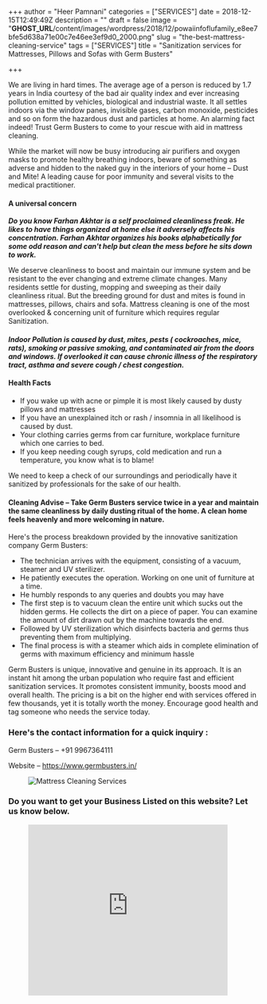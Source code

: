 +++
author = "Heer Pamnani"
categories = ["SERVICES"]
date = 2018-12-15T12:49:49Z
description = ""
draft = false
image = "__GHOST_URL__/content/images/wordpress/2018/12/powaiinfoflufamily_e8ee7bfe5d638a71e00c7e46ee3ef9d0_2000.png"
slug = "the-best-mattress-cleaning-service"
tags = ["SERVICES"]
title = "Sanitization services for Mattresses, Pillows and Sofas with Germ Busters"

+++


<p>We are living in hard times. The average age of a person is reduced by 1.7 years in India courtesy of the bad air quality index and ever increasing pollution emitted by vehicles, biological and industrial waste.  It all settles indoors via the window panes, invisible gases, carbon monoxide, pesticides and so on form the hazardous dust and particles at home. An alarming fact indeed! Trust Germ Busters to come to your rescue with aid in mattress cleaning. </p>
<p>While the market will now be busy introducing air purifiers and oxygen masks to promote healthy breathing indoors, beware of something as adverse and hidden to the naked guy in the interiors of your home &#8211; Dust and Mite! A leading cause for poor immunity and several visits to the medical practitioner. </p>
<h4>A universal concern </h4>
<p><strong><em>Do you know Farhan Akhtar is a self proclaimed cleanliness freak. He likes to have things organized at home else it adversely affects his concentration. Farhan Akhtar organizes his books alphabetically for some odd reason and can&#x27;t help but clean the mess before he sits down to work.  </em></strong></p>
<p>We deserve cleanliness to boost and maintain our immune system and be resistant to the ever changing and extreme climate changes. Many residents settle for dusting, mopping and sweeping as their daily cleanliness ritual. But the breeding ground for dust and mites is found in mattresses, pillows, chairs and sofa. Mattress cleaning is one of the most overlooked &amp; concerning unit of furniture which requires regular Sanitization.</p>
<h4><strong><em>Indoor Pollution is caused by dust, mites, pests ( cockroaches, mice, rats), smoking or passive smoking, and contaminated air from the doors and windows.  If overlooked it can cause chronic illness of the respiratory tract, asthma and severe cough / chest congestion. </em></strong></h4>
<h4>Health Facts </h4>
<ul>
<li>If you wake up with acne or pimple it is most likely caused by dusty pillows and mattresses </li>
<li>If you have an unexplained itch or rash / insomnia in all likelihood is caused by dust. </li>
<li>Your clothing carries germs from car furniture, workplace furniture which one carries to bed. </li>
<li>If you keep needing cough syrups, cold medication and run a temperature, you know what is to blame! </li>
</ul>
<p>We need to keep a check of our surroundings and periodically have it sanitized by professionals for the sake of our health. </p>
<h4>Cleaning Advise &#8211; Take Germ Busters service twice in a year and maintain the same cleanliness by daily dusting ritual of the home.  A clean home feels heavenly and more welcoming in nature. </h4>
<p>Here&#x27;s the process breakdown provided by the innovative sanitization company Germ Busters: </p>
<ul>
<li>The technician arrives with the equipment, consisting of a vacuum, steamer and UV sterilizer. </li>
<li>He patiently executes the operation. Working on one unit of furniture at a time. </li>
<li>He humbly responds to any queries and doubts you may have </li>
<li>The first step is to vacuum clean the entire unit which sucks out the hidden germs. He collects the dirt on a piece of paper. You can examine the amount of dirt drawn out by the machine towards the end. </li>
<li>Followed by UV sterilization which disinfects bacteria and germs thus preventing them from multiplying. </li>
<li>The final process is with a steamer which aids in complete elimination of germs with maximum efficiency and minimum hassle </li>
</ul>
<p>Germ Busters is unique, innovative and genuine in its approach. It is an instant hit among the urban population who require fast and efficient sanitization services. It promotes consistent immunity, boosts mood and overall health. The pricing is a bit on the higher end with services offered in few thousands, yet it is totally worth the money. Encourage good health and tag someone who needs the service today. </p>
<h3>Here&#x27;s the contact information for a quick inquiry :</h3>
<p>Germ Busters &#8211;  +91 9967364111 </p>
<p>Website &#8211; <a target="_blank"  href="https://www.germbusters.in/">https://www.germbusters.in/</a></p>
<figure class="image regular"><picture style=""><source srcset="https://d2ijz6o5xay1xq.cloudfront.net/account_4266/powaiinfoflufamily_0e9abd5ec39c2d9bc6af3da8719eb3da_800.png 1x" media="(max-width: 768px)" /><source srcset="https://d2ijz6o5xay1xq.cloudfront.net/account_4266/powaiinfoflufamily_0e9abd5ec39c2d9bc6af3da8719eb3da_800.png 1x" media="(min-width: 769px)" /><img style="" alt="Mattress Cleaning Services" src="https://i1.wp.com/d2ijz6o5xay1xq.cloudfront.net/account_4266/powaiinfoflufamily_0e9abd5ec39c2d9bc6af3da8719eb3da_800.png?w=850&#038;ssl=1" data-recalc-dims="1" /></picture></figure>
<h3>Do you want to get your Business Listed on this website? Let us know below. </h3>
<figure class="capture">
<div class="embed-container"><iframe src="https://app.storychief.io/capture/1532?source=91392" frameborder="0" scrolling="no" sandbox="allow-forms allow-scripts allow-same-origin" width="400" height="343" style="max-width: 100%;"></iframe></div>
</figure>
<p><!-- strchf script --><script>        if(window.strchfSettings === undefined) window.strchfSettings = {};    window.strchfSettings.stats = {url: "https://urban-wiz.storychief.io/the-best-mattress-cleaning-service?id=1128109646&type=2",title: "Sanitization services for Mattresses, Pillows and Sofas with Germ Busters",id: "5898643e-cb57-4197-adf1-22d855b8bf1d"};            (function(d, s, id) {      var js, sjs = d.getElementsByTagName(s)[0];      if (d.getElementById(id)) {window.strchf.update(); return;}      js = d.createElement(s); js.id = id;      js.src = "https://d37oebn0w9ir6a.cloudfront.net/scripts/v0/strchf.js";      js.async = true;      sjs.parentNode.insertBefore(js, sjs);    }(document, 'script', 'storychief-jssdk'))    </script><!-- End strchf script --></p>



